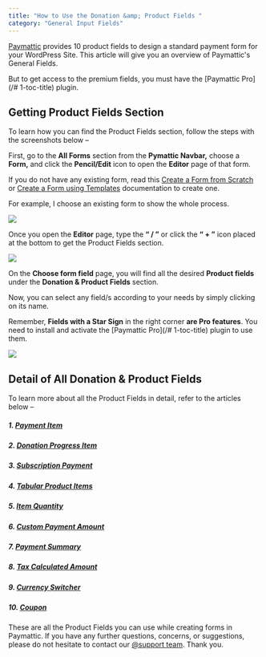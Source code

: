 ```yaml
---
title: "How to Use the Donation &amp; Product Fields "
category: "General Input Fields"
---
```

[Paymattic](https://paymattic.com/) provides 10 product fields to design a standard payment form for your WordPress Site. This article will give you an overview of Paymattic's General Fields.

But to get access to the premium fields, you must have the [Paymattic Pro](/# 1-toc-title) plugin.

## Getting Product Fields Section

To learn how you can find the Product Fields section, follow the steps with the screenshots below –

First, go to the **All Forms** section from the **Pymattic Navbar,** choose a **Form,** and click the **Pencil/Edit** icon to open the **Editor** page of that form.

If you do not have any existing form, read this [Create a Form from Scratch](/how-to-create-a-form-from-scratch-with-paymattic) or [Create a Form using Templates](/simple-form-templates) documentation to create one.

For example, I choose an existing form to show the whole process.

![](/images/general-input-fields/how-to-use-the-product-fields/open-desired-form-2-scaled.webp)

Once you open the **Editor** page, type the **“ / ”** or click the **“ + ”** icon placed at the bottom to get the Product Fields section.

![](/images/general-input-fields/how-to-use-the-product-fields/type-2222-or-click-2222-to-get-payment-method-fields-1.webp)

On the **Choose form field** page, you will find all the desired **Product fields** under the **Donation &amp; Product Fields** section.

Now, you can select any field/s according to your needs by simply clicking on its name.

Remember, **Fields with a Star Sign** in the right corner **are Pro features**. You need to install and activate the [Paymattic Pro](/# 1-toc-title) plugin to use them.

![](/images/general-input-fields/how-to-use-the-product-fields/All-Product-Fields.webp)

## Detail of All Donation &amp; Product Fields

To learn more about all the Product Fields in detail, refer to the articles below –

##### 1. [Payment Item](/how-to-add-payment-item-fields-in-wordpress-with-paymattic) 

##### 2. [Donation Progress Item](/how-to-add-donation-progress-item-in-wordpress-with-paymattic)

##### 3. [Subscription Payment](/how-to-add-susbcription-payment-item-fields-in-paymattic)

##### 4. [Tabular Product Items](/how-to-add-tabular-product-item-fields-in-wordpress-with-paymattic)

##### 5. [Item Quantity](/how-to-add-item-quantity-field-in-wordpress-with-paymattic)

##### 6. [Custom Payment Amount](/how-to-add-user-defined-amount-field-in-wordpress-with-paymattic) 

##### 7. [Payment Summary](/add-payment-summary-field-in-forms) 

##### 8. [Tax Calculated Amount](/how-to-add-tax-calculated-amount-field-in-wordpress-with-paymattic)

##### 9. [Currency Switcher](/add-currency-switcher-in-wordpress-form)

##### 10. [Coupon](/how-to-add-coupon-field-in-wordpress-with-paymattic)

These are all the Product Fields you can use while creating forms in Paymattic. 
If you have any further questions, concerns, or suggestions, please do not hesitate to contact our [@support team](https://wpmanageninja.com/support-tickets/?utm_source=wpmn&utm_medium=home&utm_campaign=site#/). Thank you.